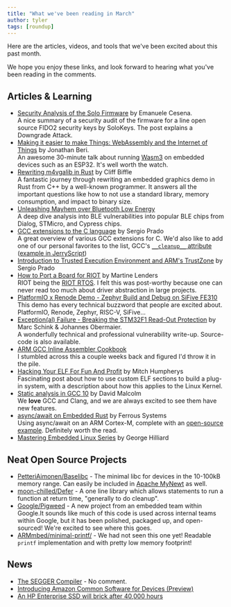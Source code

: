 ```yaml
---
title: "What we've been reading in March"
author: tyler
tags: [roundup]
---
```


<!-- excerpt start -->
Here are the articles, videos, and tools that we've been excited
about this past month.
<!-- excerpt end -->

We hope you enjoy these links, and look forward to hearing what you've been
reading in the comments.

## Articles & Learning

* [Security Analysis of the Solo Firmware](https://solokeys.com/blogs/news/security-analysis-of-the-solo-firmware-by-doyensec) by Emanuele Cesena.  
  A nice summary of a security audit of the firmware for a line open source FIDO2 security keys by SoloKeys. The post explains a Downgrade Attack.
* [Making it easier to make Things: WebAssembly and the Internet of Things](https://www.youtube.com/watch?v=oky3FdsTuUM) by Jonathan Beri.  
  An awesome 30-minute talk about running [Wasm3](https://github.com/wasm3/wasm3) on embedded devices such as an ESP32. It's well worth the watch.
* [Rewriting m4vgalib in Rust](https://cliffle.com/blog/m4vga-in-rust/) by Cliff Biffle  
  A fantastic journey through rewriting an embedded graphics demo in Rust from C++ by a well-known programmer. It answers all the important questions like how to not use a standard library, memory consumption, and impact to binary size.
* [Unleashing Mayhem over Bluetooth Low Energy](https://asset-group.github.io/disclosures/sweyntooth/)  
  A deep dive analysis into BLE vulnerabilities into popular BLE chips from Dialog, STMicro, and Cypress chips. 
* [GCC extensions to the C language](https://embeddedbits.org/gcc-extensions-to-the-c-language/) by Sergio Prado  
  A great overview of various GCC extensions for C. We'd also like to add one of our personal favorites to the list, GCC's [`__cleanup__` attribute](http://echorand.me/site/notes/articles/c_cleanup/cleanup_attribute_c.html) ([example in JerryScript](https://github.com/jerryscript-project/jerryscript/blob/b9f2b1cf25107b7eb6ff3e7a5a8cd18d8334a1dc/jerry-ext/include/jerryscript-ext/autorelease.impl.h#L22-L34))
* [Introduction to Trusted Execution Environment and ARM's TrustZone](https://embeddedbits.org/introduction-to-trusted-execution-environment-tee-arm-trustzone/) by Sergio Prado
* [How to Port a Board for RIOT](https://blog.martine-lenders.eu/riot-board-en.html) by Martine Lenders  
  RIOT being the [RIOT RTOS](https://riot-os.org/). I felt this was post-worthy because one can never read too much about driver abstraction in large projects.
* [PlatformIO x Renode Demo - Zephyr Build and Debug on SiFive FE310](https://www.youtube.com/watch?v=EdC3kFZxSzI&feature=emb_logo)  
  This demo has every technical buzzword that people are excited about. PlatformIO, Renode, Zephyr, RISC-V, SiFive...
* [Exception(al) Failure - Breaking the STM32F1 Read-Out Protection](https://blog.zapb.de/stm32f1-exceptional-failure/) by Marc Schink & Johannes Obermaier.  
  A wonderfully technical and professional vulnerability write-up. Source-code is also available.
* [ARM GCC Inline Assembler Cookbook](http://www.ethernut.de/en/documents/arm-inline-asm.html)  
  I stumbled across this a couple weeks back and figured I'd throw it in the pile.
* [Hacking Your ELF For Fun And Profit](https://mgalgs.github.io/2013/05/10/hacking-your-ELF-for-fun-and-profit.html) by Mitch Humpherys  
  Fascinating post about how to use custom ELF sections to build a plug-in system, with a description about how this applies to the Linux Kernel.
* [Static analysis in GCC 10](https://developers.redhat.com/blog/2020/03/26/static-analysis-in-gcc-10/) by David Malcolm  
  We **love** GCC and Clang, and we are always excited to see them have new features.
* [async/await on Embedded Rust](https://ferrous-systems.com/blog/async-on-embedded/) by Ferrous Systems  
  Using async/await on an ARM Cortex-M, complete with an [open-source example](https://github.com/ferrous-systems/async-on-embedded/). Definitely worth the read.
* [Mastering Embedded Linux Series](https://www.thirtythreeforty.net/posts/2020/03/mastering-embedded-linux-part-4-adding-features/) by George Hilliard

## Neat Open Source Projects

* [PetteriAimonen/Baselibc](https://github.com/PetteriAimonen/Baselibc) - The minimal libc for devices in the 10-100kB memory range. Can easily be included in [Apache MyNewt](https://mynewt.apache.org/latest/os/modules/baselibc.html) as well.
* [moon-chilled/Defer](https://github.com/moon-chilled/Defer) - A one line library which allows statements to run a function at return time, "generally to do cleanup". 
* [Google/Pigweed](https://pigweed.googlesource.com/pigweed/pigweed/) - A new project from an embedded team within Google.It sounds like much of this code is used across internal teams within Google, but it has been polished, packaged up, and open-sourced! We're excited to see where this goes.
* [ARMmbed/minimal-printf/](https://github.com/ARMmbed/minimal-printf/) - We had not seen this one yet! Readable `printf` implementation and with pretty low memory footprint!

## News

* [The SEGGER Compiler](https://blog.segger.com/the-segger-compiler/) - No comment.
* [Introducing Amazon Common Software for Devices (Preview)](https://developer.amazon.com/en-US/blogs/alexa/device-makers/2020/02/introducing-amazon-common-software-for-devices-preview)
* [An HP Enterprise SSD will brick after 40,000 hours](https://support.hpe.com/hpesc/public/docDisplay?docId=a00097382en_us)
